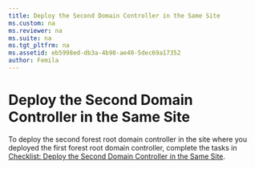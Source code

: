 ```yaml
---
title: Deploy the Second Domain Controller in the Same Site
ms.custom: na
ms.reviewer: na
ms.suite: na
ms.tgt_pltfrm: na
ms.assetid: eb5998ed-db3a-4b98-ae40-5dec69a17352
author: Femila
---
```

# Deploy the Second Domain Controller in the Same Site
To deploy the second forest root domain controller in the site where you deployed the first forest root domain controller, complete the tasks in [Checklist: Deploy the Second Domain Controller in the Same Site](../Topic/Checklist--Deploy-the-Second-Domain-Controller-in-the-Same-Site.md).  
  
